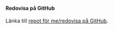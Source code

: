 #### Redovisa på GitHub

Länka till [repot för me/redovisa på GitHub](https://github.com/ejessyp/designv2).
